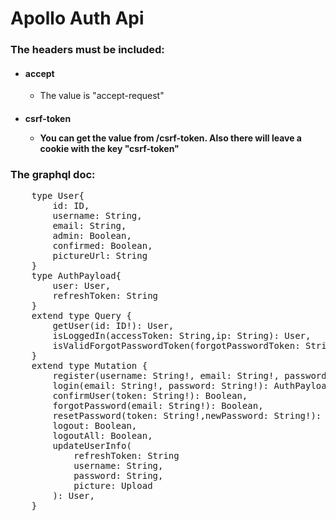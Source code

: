 <h1>Apollo Auth Api</h1>

<h3>The headers must be included:</h3>
<ul>
    <li>
        <h4>accept</h4>
        <ul>
            <li>The value is "accept-request"</li>
        </ul>
    </li>
    <li>
        <h4>csrf-token</div>
        <ul>
            <li>You can get the value from /csrf-token. Also there will leave a cookie with the key "csrf-token"</li>
        </ul>
    </li>
</ul>

<h3>The graphql doc:</h3>

<pre>
    type User{
        id: ID,
        username: String,
        email: String,
        admin: Boolean,
        confirmed: Boolean,
        pictureUrl: String
    }
    type AuthPayload{
        user: User,
        refreshToken: String
    }
    extend type Query {
        getUser(id: ID!): User,
        isLoggedIn(accessToken: String,ip: String): User,
        isValidForgotPasswordToken(forgotPasswordToken: String!): Boolean,
    }
    extend type Mutation {
        register(username: String!, email: String!, password: String!): Boolean,
        login(email: String!, password: String!): AuthPayload,
        confirmUser(token: String!): Boolean,
        forgotPassword(email: String!): Boolean,
        resetPassword(token: String!,newPassword: String!): Boolean,
        logout: Boolean,
        logoutAll: Boolean,
        updateUserInfo(
            refreshToken: String
            username: String,
            password: String,
            picture: Upload
        ): User,
    } 
</pre>